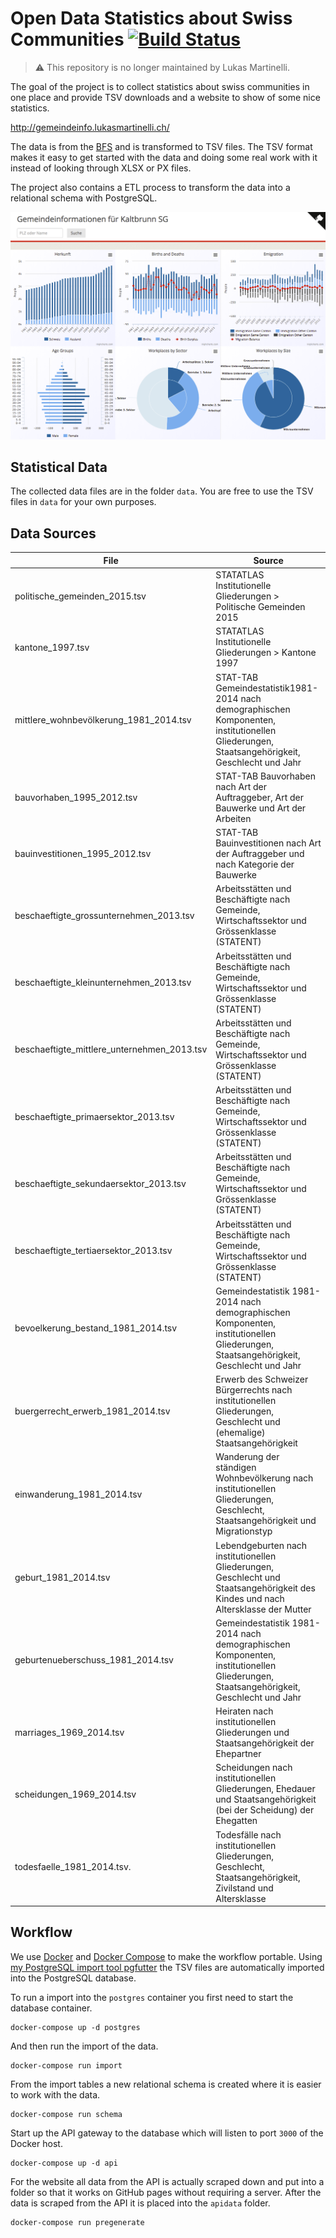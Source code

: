 # Open Data Statistics about Swiss Communities [![Build Status](https://travis-ci.org/lukasmartinelli/gemeindeinfo.svg)](https://travis-ci.org/lukasmartinelli/gemeindedb)

> :warning: This repository is no longer maintained by Lukas Martinelli.

The goal of the project is to collect statistics about swiss communities in one place and provide
TSV downloads and a website to show of some nice statistics.

http://gemeindeinfo.lukasmartinelli.ch/

The data is from the [BFS](http://www.bfs.admin.ch/) and is transformed
to TSV files.  The TSV format makes it easy to get started with the data and doing some real work with it
instead of looking through XLSX or PX files.

The project also contains a ETL process to transform the data into a relational schema with PostgreSQL.

[![Screenshot of info portal](screenshot.png)](http://gemeindeinfo.lukasmartinelli.ch/)

## Statistical Data

The collected data files are in the folder `data`.
You are free to use the TSV files in `data` for your own purposes.

## Data Sources

| File                                   | Source                                                                                                                                         |
|----------------------------------------|------------------------------------------------------------------------------------------------------------------------------------------------|
| politische_gemeinden_2015.tsv          | STATATLAS Institutionelle Gliederungen > Politische Gemeinden 2015                                                                             |
| kantone_1997.tsv                       | STATATLAS Institutionelle Gliederungen > Kantone 1997                                                                                          |
| mittlere_wohnbevölkerung_1981_2014.tsv | STAT-TAB Gemeindestatistik1981-2014 nach demographischen Komponenten, institutionellen Gliederungen, Staatsangehörigkeit, Geschlecht und Jahr  |
| bauvorhaben_1995_2012.tsv              | STAT-TAB Bauvorhaben nach Art der Auftraggeber, Art der Bauwerke und Art der Arbeiten
| bauinvestitionen_1995_2012.tsv         | STAT-TAB Bauinvestitionen nach Art der Auftraggeber und nach Kategorie der Bauwerke
| beschaeftigte_grossunternehmen_2013.tsv| Arbeitsstätten und Beschäftigte nach Gemeinde, Wirtschaftssektor und Grössenklasse (STATENT)
| beschaeftigte_kleinunternehmen_2013.tsv| Arbeitsstätten und Beschäftigte nach Gemeinde, Wirtschaftssektor und Grössenklasse (STATENT)
| beschaeftigte_mittlere_unternehmen_2013.tsv| Arbeitsstätten und Beschäftigte nach Gemeinde, Wirtschaftssektor und Grössenklasse (STATENT)
| beschaeftigte_primaersektor_2013.tsv| Arbeitsstätten und Beschäftigte nach Gemeinde, Wirtschaftssektor und Grössenklasse (STATENT)
| beschaeftigte_sekundaersektor_2013.tsv| Arbeitsstätten und Beschäftigte nach Gemeinde, Wirtschaftssektor und Grössenklasse (STATENT)
| beschaeftigte_tertiaersektor_2013.tsv| Arbeitsstätten und Beschäftigte nach Gemeinde, Wirtschaftssektor und Grössenklasse (STATENT)
| bevoelkerung_bestand_1981_2014.tsv   | Gemeindestatistik 1981-2014 nach demographischen Komponenten, institutionellen Gliederungen, Staatsangehörigkeit, Geschlecht und Jahr
| buergerrecht_erwerb_1981_2014.tsv    | Erwerb des Schweizer Bürgerrechts nach institutionellen Gliederungen, Geschlecht und (ehemalige) Staatsangehörigkeit
| einwanderung_1981_2014.tsv           | Wanderung der ständigen Wohnbevölkerung nach institutionellen Gliederungen, Geschlecht, Staatsangehörigkeit und Migrationstyp
| geburt_1981_2014.tsv                 | Lebendgeburten nach institutionellen Gliederungen, Geschlecht und Staatsangehörigkeit des Kindes und nach Altersklasse der Mutter
| geburtenueberschuss_1981_2014.tsv    | Gemeindestatistik 1981-2014 nach demographischen Komponenten, institutionellen Gliederungen, Staatsangehörigkeit, Geschlecht und Jahr
| marriages_1969_2014.tsv              | Heiraten nach institutionellen Gliederungen und Staatsangehörigkeit der Ehepartner
| scheidungen_1969_2014.tsv            | Scheidungen nach institutionellen Gliederungen, Ehedauer und Staatsangehörigkeit (bei der Scheidung) der Ehegatten
| todesfaelle_1981_2014.tsv.           | Todesfälle nach institutionellen Gliederungen, Geschlecht, Staatsangehörigkeit, Zivilstand und Altersklasse






## Workflow

We use [Docker](https://www.docker.com/) and [Docker Compose](https://docs.docker.com/compose/) to make the workflow portable.
Using [my PostgreSQL import tool pgfutter](https://github.com/lukasmartinelli/pgfutter) the TSV files
are automatically imported into the PostgreSQL database.

To run a import into the `postgres` container you first need to start the database container.

```
docker-compose up -d postgres
```

And then run the import of the data.

```
docker-compose run import
```

From the import tables a new relational schema is created where it is easier to work with the data.

```
docker-compose run schema
```

Start up the API gateway to the database which will listen to port `3000` of the Docker host.

```
docker-compose up -d api
```

For the website all data from the API is actually scraped down and put into a folder so that it works
on GitHub pages without requiring a server. After the data is scraped from the API it is placed into the `apidata` folder.

```
docker-compose run pregenerate
```
